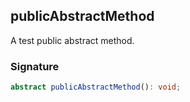 ## publicAbstractMethod

A test public abstract method.

<h3 id="publicabstractmethod-signature">Signature</h3>

```typescript
abstract publicAbstractMethod(): void;
```
